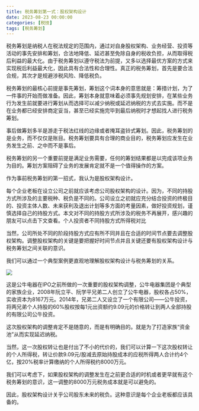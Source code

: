 ```yaml
---
title: 税务筹划第一式：股权架构设计
date: 2023-08-23 00:00:00
categories: [税技]
tags: [税务筹划]
---
```

税务筹划是纳税人在税法规定的范围内，通过对自身股权架构、业务经营、投资等活动的事先安排和筹划，合法地降低、延迟甚至免除自身的税收负担，从而取得税后利益的最大化。由于税务筹划以遵守税法为前提，又多以选择最优方案的方式来实现税后利益最大化，因此具有合法性和合理性。真正的税务筹划，首先是要合法合规，其次才是规避涉税风险、降低税负。

税务筹划的最核心前提是事先筹划，筹划这个词本身的意思就是：筹措计划，为了一件事的开始而做准备。因此，筹划本身就意味着必须事先规划安排，在某些业务行为发生前就要进行筹划从而选择可以减少纳税或延迟纳税的方式去实施。而不是在业务都已经安排商定妥当，甚至已经实施完毕到最后纳税时才想起找人进行税务筹划。

事后做筹划多半是游走于税法红线的边缘或者掩耳盗铃式筹划。因此，税务筹划的是业务，而不仅仅是账目。税务筹划要具有合理的商业目的，税务筹划应发生在业务发生之前、之中而不是事后。

税务筹划的另一个重要前提是满足业务需要，任何的筹划结果都是以完成该项业务为目的。筹划方案阻碍了业务的发展肯定就不是一个值得操作的方案。

作为事前税务筹划的第一招式，我认为是股权架构设计。

每个企业老板在设立公司之前就应该考虑公司股权架构的设计。因为，不同的持股方式所涉及的主要税种、税负是不同的。公司设立之初就应充分结合投资的终极目的、投资主体人数、未来获利及退出计划等多方面的考量因素，做好投资规划，谨慎选择自己的持股方式。本文对不同的持股方式所涉及的税务不再展开，感兴趣的朋友可以点击下文查看。个人投资者不同持股方式所得税对比

当然，公司所处不同的阶段持股方式应有所不同并且在合适的时间节点要去调整股权架构。调整股权架构的关键是要把握好时间节点并且关键还要有股权架构设计与税务筹划之间关联的意识。

我们可以通过一个典型案例更直观地理解股权架构设计与税务筹划的关系。

![](https://img.richfan.site/cpa/tax/税务筹划第一式：股权架构设计.webp)

这是公牛电器在IPO之前所做的一次重要的股权架构调整，公牛电器集团是个典型的家族企业，2008年阮立平、阮学平兄弟二人创立了公牛电器，股权各占50%，实收资本为8167万元。2014年，兄弟二人又设立了一个有限公司——公牛投资，将两兄弟个人持股的60%股权按每1元出资额约9.09元的价格转让到两人全部持股的有限公司公牛投资。

这次股权架构的调整肯定不是随意的，而是有明确目的。就是为了打造家族“资金池”从而实现延迟纳税。

当然，这一次股权转让也是付出了不小的代价的，我们可以计算一下这次股权转让的个人所得税，转让价款9.09元/股减去原始持股成本的应税所得两人合计约4个亿，按20%税率计算缴纳的个人所得税约8000万元。

我们可以考虑下，如果股权架构的调整发生在之前更合适的时机或者更早就有这个税务筹划的意识，这一调整的8000万元税务成本就是可以避免的。

因此，股权架构设计关乎公司股东未来的税负。这种意识是每个企业老板都应该具备的。